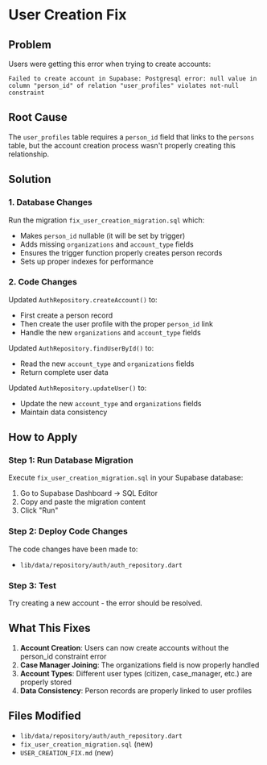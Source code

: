 # User Creation Fix

## Problem
Users were getting this error when trying to create accounts:
```
Failed to create account in Supabase: Postgresql error: null value in column "person_id" of relation "user_profiles" violates not-null constraint
```

## Root Cause
The `user_profiles` table requires a `person_id` field that links to the `persons` table, but the account creation process wasn't properly creating this relationship.

## Solution

### 1. Database Changes
Run the migration `fix_user_creation_migration.sql` which:
- Makes `person_id` nullable (it will be set by trigger)
- Adds missing `organizations` and `account_type` fields
- Ensures the trigger function properly creates person records
- Sets up proper indexes for performance

### 2. Code Changes
Updated `AuthRepository.createAccount()` to:
- First create a person record
- Then create the user profile with the proper `person_id` link
- Handle the new `organizations` and `account_type` fields

Updated `AuthRepository.findUserById()` to:
- Read the new `account_type` and `organizations` fields
- Return complete user data

Updated `AuthRepository.updateUser()` to:
- Update the new `account_type` and `organizations` fields
- Maintain data consistency

## How to Apply

### Step 1: Run Database Migration
Execute `fix_user_creation_migration.sql` in your Supabase database:

1. Go to Supabase Dashboard → SQL Editor
2. Copy and paste the migration content
3. Click "Run"

### Step 2: Deploy Code Changes
The code changes have been made to:
- `lib/data/repository/auth/auth_repository.dart`

### Step 3: Test
Try creating a new account - the error should be resolved.

## What This Fixes

1. **Account Creation**: Users can now create accounts without the person_id constraint error
2. **Case Manager Joining**: The organizations field is now properly handled
3. **Account Types**: Different user types (citizen, case_manager, etc.) are properly stored
4. **Data Consistency**: Person records are properly linked to user profiles

## Files Modified

- `lib/data/repository/auth/auth_repository.dart`
- `fix_user_creation_migration.sql` (new)
- `USER_CREATION_FIX.md` (new) 